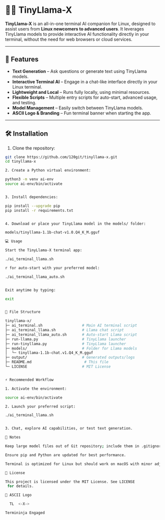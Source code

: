 # 🐱‍💻 TinyLlama-X

**TinyLlama-X** is an all-in-one terminal AI companion for Linux, designed to assist users from **Linux newcomers to advanced users**. It leverages TinyLlama models to provide interactive AI functionality directly in your terminal, without the need for web browsers or cloud services.

---

## 🚀 Features

- **Text Generation** – Ask questions or generate text using TinyLlama models.  
- **Interactive Terminal AI** – Engage in a chat-like interface directly in your Linux terminal.  
- **Lightweight and Local** – Runs fully locally, using minimal resources.  
- **Flexible Scripts** – Multiple entry scripts for auto-start, advanced usage, and testing.  
- **Model Management** – Easily switch between TinyLlama models.  
- **ASCII Logo & Branding** – Fun terminal banner when starting the app.

---

## 🛠 Installation

1. Clone the repository:

```bash
git clone https://github.com/120git/tinyllama-x.git
cd tinyllama-x

2. Create a Python virtual environment:

python3 -m venv ai-env
source ai-env/bin/activate


3. Install dependencies:

pip install --upgrade pip
pip install -r requirements.txt


4. Download or place your TinyLlama model in the models/ folder:

models/tinyllama-1.1b-chat-v1.0.Q4_K_M.gguf

💻 Usage

Start the TinyLlama-X terminal app:

./ai_terminal_llama.sh

r for auto-start with your preferred model:

./ai_terminal_llama_auto.sh


Exit anytime by typing:

exit


📂 File Structure

tinyllama-x/
├─ ai_terminal.sh                  # Main AI terminal script
├─ ai_terminal_llama.sh            # Llama chat script
├─ ai_terminal_llama_auto.sh       # Auto-start Llama script
├─ run-llama.py                    # TinyLlama launcher
├─ run-tinyllama.py                # TinyLlama launcher
├─ models/                         # Folder for Llama models
│  └─ tinyllama-1.1b-chat.v1.Q4_K_M.gguf
├─ output/                         # Generated outputs/logs
├─ README.md                        # This file
└─ LICENSE                         # MIT License


⚡ Recommended Workflow

1. Activate the environment:

source ai-env/bin/activate

2. Launch your preferred script:

./ai_terminal_llama.sh


3. Chat, explore AI capabilities, or test text generation.

📝 Notes

Keep large model files out of Git repository; include them in .gitignore.

Ensure pip and Python are updated for best performance.

Terminal is optimized for Linux but should work on macOS with minor adjustments.

📜 License

This project is licensed under the MIT License. See LICENSE
 for details.

👾 ASCII Logo

  TL  <-X->

Termininja Engaged


